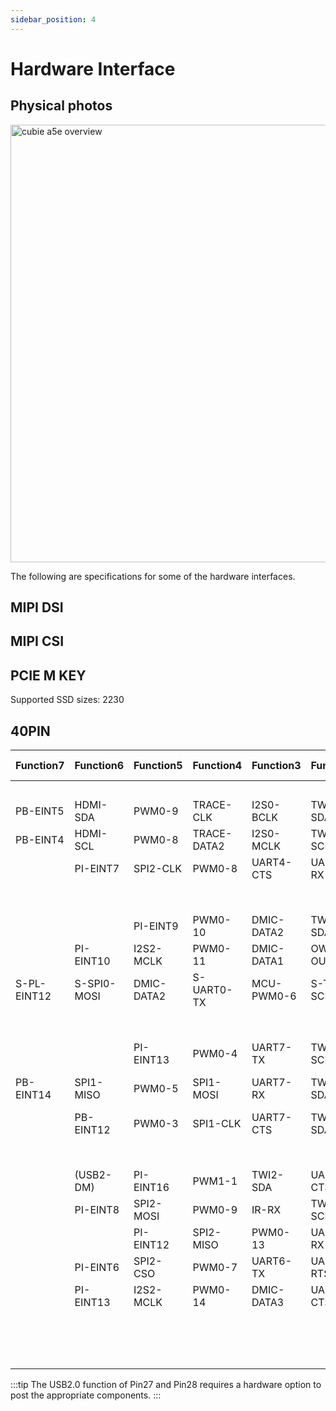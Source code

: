 ```yaml
---
sidebar_position: 4
---
```


# Hardware Interface

## Physical photos

<img src="/img/cubie/a5e/cubie_a5e_overview.webp" alt="cubie a5e overview" width="700" />

The following are specifications for some of the hardware interfaces.

## MIPI DSI

## MIPI CSI

## PCIE M KEY

Supported SSD sizes: 2230

## 40PIN

<div className='gpio_style' style={{ overflow :"auto"}}>

| Function7   | Function6   | Function5  | Function4   | Function3  | Function2  | Function1 | Pin Number                       | Pin Number                      | Function1 | Function2  | Function3  | Function4   | Function5   | Function6   | Function7   |
| ----------- | ----------- | ---------- | ----------- | ---------- | ---------- | --------- | -------------------------------- | ------------------------------- | --------- | ---------- | ---------- | ----------- | ----------- | ----------- | ----------- |
|             |             |            |             |            |            | +3.3V     | <div className='yellow'>1</div>  | <div className='red'>2</div>    | +5.0V     |            |            |             |             |             |             |
| PB-EINT5    | HDMI-SDA    | PWM0-9     | TRACE-CLK   | I2S0-BCLK  | TWI1-SDA   | PB5       | <div className='green'>3</div>   | <div className="red">4</div>    | +5.0V     |            |            |             |             |             |             |
| PB-EINT4    | HDMI-SCL    | PWM0-8     | TRACE-DATA2 | I2S0-MCLK  | TWI1-SCK   | PB4       | <div className='green'>5</div>   | <div className='black'>6</div>  | GND       |            |            |             |             |             |             |
|             | PI-EINT7    | SPI2-CLK   | PWM0-8      | UART4-CTS  | UART6-RX   | PI7       | <div className='green'>7</div>   | <div className='green'>8</div>  | PB9       | UARTO-TX   | TWIO-SCK   | TRACE-DATA1 | I2S0-DIN2   | I2S0-DOUBT2 | PB-EINT9    |
|             |             |            |             |            |            | GND       | <div className='black'>9</div>   | <div className='green'>10</div> | PB10      | UARTO-RX   | TWIO-SDA   | PWM0-1      | I2S0-DIN3   | I2S0-DOUBT3 | PB-EINT10   |
|             |             | PI-EINT9   | PWM0-10     | DMIC-DATA2 | TWI5-SDA   | PI9       | <div className='green'>11</div>  | <div className='green'>12</div> | PI2       | UART5-TX   | SPI1-CSO   | PWM0-3      | I2S2-BCLK   | I2S2-BCLK   | PI-EINT2    |
|             | PI-EINT10   | I2S2-MCLK  | PWM0-11     | DMIC-DATA1 | OWA-OUT    | PI10      | <div className='green'>13</div>  | <div className='black'>14</div> | GND       |            |            |             |             |             |             |
| S-PL-EINT12 | S-SPI0-MOSI | DMIC-DATA2 | S-UART0-TX  | MCU-PWM0-6 | S-TWI2-SCK | PL12      | <div className='green'>15</div>  | <div className='green'>16</div> | PI11      | UART3-TX   | DMIC-DATA0 | PWM0-12     | PI-EINT11   |             |             |
|             |             |            |             |            |            | +3.3V     | <div className="yellow">17</div> | <div className='green'>18</div> | PI14      | UART6-RTS  | DMIC-CLK   | PWM0-15     | PI-EINT14   |             |             |
|             |             | PI-EINT13  | PWM0-4      | UART7-TX   | TWI4-SCK   | PB13      | <div className='green'>19</div>  | <div className='black'>20</div> | GND       |            |            |             |             |             |             |
| PB-EINT14   | SPI1-MISO   | PWM0-5     | SPI1-MOSI   | UART7-RX   | TWI4-SDA   | PB14      | <div className='green'>21</div>  | <div className='green'>22</div> | PL13      | S-TWI2-SDA | MCU-PWM0-7 | S-UARTO-RX  | DMIC-DATA3  | S-SPI-MISO  | S-PL-EINT13 |
|             | PB-EINT12   | PWM0-3     | SPI1-CLK    | UART7-CTS  | TWI5-SDA   | PB12      | <div className='green'>23</div>  | <div className='green'>24</div> | PB11      | TWI5-SCK   | UART7-RTS  | PWM0-2      | SPI1-CSO    | PB-EINT11   |             |
|             |             |            |             |            |            | GND       | <div className='black'>25</div>  | <div className='green'>26</div> | PI0       | TWI4-SCK   | UART4-TX   | PWM0-1      | I2S2-DIN3   | I2S2-DOUBT3 | PI-EINTO    |
|             | (USB2-DM)   | PI-EINT16  | PWM1-1      | TWI2-SDA   | UART3-CTS  | PI16      | <div className='blue'>27</div>   | <div className='blue'>28</div>  | PI15      | TWI2-SCK   | UART3-RTS  | PWM1-0      | PI-EINT15   | (USB2-DM)   |             |
|             | PI-EINT8    | SPI2-MOSI  | PWM0-9      | IR-RX      | TWI5-SCK   | PI8       | <div className='green'>29</div>  | <div className='black'>30</div> | GND       |            |            |             |             |             |             |
|             |             | PI-EINT12  | SPI2-MISO   | PWM0-13    | UART3-RX   | PI12      | <div className='green'>31</div>  | <div className='green'>32</div> | PI1       | TWI4-SDA   | UART4-RX   | PWM0-2      | I2S2-DIN2   | I2S2-DOUBT2 | PI-EINT1    |
|             | PI-EINT6    | SPI2-CSO   | PWM0-7      | UART6-TX   | UART4-RTS  | PI6       | <div className='green'>33</div>  | <div className='black'>34</div> | GND       |            |            |             |             |             |             |
|             | PI-EINT13   | I2S2-MCLK  | PWM0-14     | DMIC-DATA3 | UART6-CTS  | PI13      | <div className='green'>35</div>  | <div className='green'>36</div> | PI3       |            | UART5-RX   | PWM0-4      | I2S2-LRCK   | SPI1-CLK    | PI-EINT3    |
|             |             |            |             |            |            | GPADC2    | <div className='green'>37</div>  | <div className='green'>38</div> | PI5       | UART5-CTS  | SPI1-MISO  | PWM0-6      | I2S2-DINO   | I2S2-DOUBT1 | PI-EINT5    |
|             |             |            |             |            |            | GND       | <div className='black'>39</div>  | <div className='green'>40</div> | PI4       | UART5-RTS  | SPI1-MOSI  | PWM0-5      | I2S2-DOUBT0 | I2S2-DIN1   | PI-EINT4    |

</div>

:::tip
The USB2.0 function of Pin27 and Pin28 requires a hardware option to post the appropriate components.
:::
